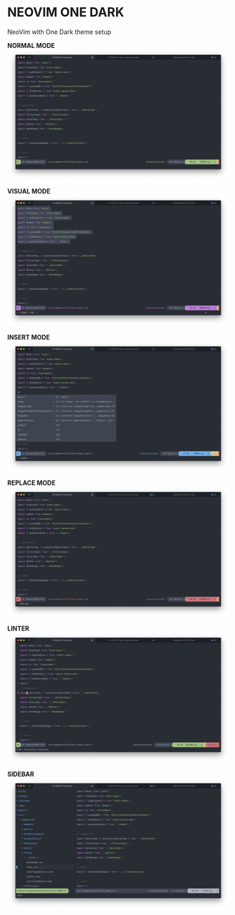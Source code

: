 # NEOVIM ONE DARK
NeoVim with One Dark theme setup

**NORMAL MODE**
![alt normal](screenshots/normal-mode.png)

**VISUAL MODE**
![alt visual](screenshots/visual-mode.png)

**INSERT MODE**
![alt insert](screenshots/insert-mode.png)

**REPLACE MODE**
![alt replace](screenshots/replace-mode.png)

**LINTER**
![alt linter](screenshots/linter.png)

**SIDEBAR**
![alt replace](screenshots/sidebar.png)

